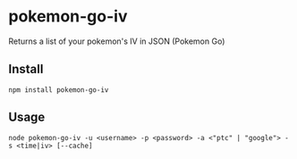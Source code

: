 # pokemon-go-iv
Returns a list of your pokemon's IV in JSON (Pokemon Go)

## Install
`npm install pokemon-go-iv`

## Usage
`node pokemon-go-iv -u <username> -p <password> -a <"ptc" | "google"> -s <time|iv> [--cache]`
